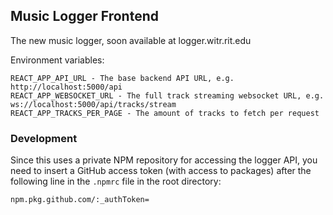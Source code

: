 ## Music Logger Frontend

The new music logger, soon available at logger.witr.rit.edu

Environment variables:
```
REACT_APP_API_URL - The base backend API URL, e.g. http://localhost:5000/api
REACT_APP_WEBSOCKET_URL - The full track streaming websocket URL, e.g. ws://localhost:5000/api/tracks/stream
REACT_APP_TRACKS_PER_PAGE - The amount of tracks to fetch per request
```

### Development

Since this uses a private NPM repository for accessing the logger API, you need to insert a GitHub access token (with access to packages) after the following line in the `.npmrc` file in the root directory:

```
npm.pkg.github.com/:_authToken=
```
